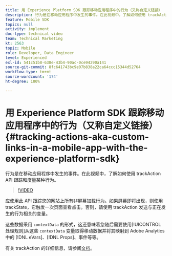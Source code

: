 ```yaml
---
title: 用 Experience Platform SDK 跟踪移动应用程序中的行为（又称自定义链接）
description: 行为是在移动应用程序中发生的事件。在此视频中，了解如何使用 trackAction API 跟踪和度量某种行为。
feature: Mobile SDK
topics: null
activity: implement
doc-type: technical video
team: Technical Marketing
kt: 2563
topic: Mobile
role: Developer, Data Engineer
level: Experienced
exl-id: 541c51b8-638e-43b4-90ac-0ce94290a141
source-git-commit: 8fc641743bc9e07b838a22ca64ccc15344d52764
workflow-type: tm+mt
source-wordcount: '174'
ht-degree: 100%

---
```


# 用 Experience Platform SDK 跟踪移动应用程序中的行为（又称自定义链接） {#tracking-actions-aka-custom-links-in-a-mobile-app-with-the-experience-platform-sdk}

行为是在移动应用程序中发生的事件。在此视频中，了解如何使用 trackAction API 跟踪和度量某种行为。

>[!VIDEO](https://video.tv.adobe.com/v/26268/?quality=12&learn=on)

应使用此 API 跟踪您的网站上所有非屏幕加载行为。如果屏幕即将出现，则使用 trackState，它触发一次页面查看点击。否则，请使用 trackAction 发送与正在发生的行为相关的变量。

这些数据采用 `contextData` 的形式，这还意味着您随后需要使用[!UICONTROL 处理规则]从这些 `contextData` 变量取得移动数据并将其映射到 Adobe Analytics 中的 [!DNL eVars]、[!DNL Props]、事件等等。

有关 trackAction 的详细信息，请参阅[文档](https://aep-sdks.gitbook.io/docs/using-mobile-extensions/mobile-core/configuration-reference/mobile-core-api-reference)。
